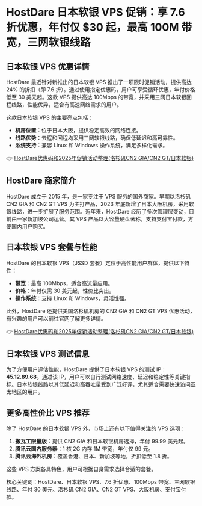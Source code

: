 # HostDare 日本软银 VPS 促销：享 7.6 折优惠，年付仅 $30 起，最高 100M 带宽，三网软银线路

## 日本软银 VPS 优惠详情

HostDare 最近针对新推出的日本软银 VPS 推出了一项限时促销活动，提供高达 24% 的折扣（即 7.6 折）。通过使用指定优惠码，用户可享受循环优惠，年付价格低至 30 美元起。这款 VPS 提供高达 100Mbps 的带宽，并采用三网日本软银回程线路，性能优异，适合有高速网络需求的用户。

这款日本软银 VPS 的主要亮点包括：
- **机房位置**：位于日本大阪，提供稳定高效的网络连接。
- **线路优势**：去程和回程均采用三网软银线路，确保低延迟和高可靠性。
- **系统支持**：兼容 Linux 和 Windows 操作系统，满足多样化需求。

👉 [HostDare优惠码和2025年促销活动整理(洛杉矶CN2 GIA/CN2 GT/日本软银)](https://bit.ly/hostdare)

## HostDare 商家简介

HostDare 成立于 2015 年，是一家专注于 VPS 服务的国外商家。早期以洛杉矶 CN2 GIA 和 CN2 GT VPS 为主打产品，2023 年底新增了日本大阪机房，采用软银线路，进一步扩展了服务范围。近年来，HostDare 经历了多次管理层变动，目前由一家新加坡公司运营。其 VPS 产品以大容量硬盘著称，支持支付宝付款，方便国内用户购买。

## 日本软银 VPS 套餐与性能

HostDare 的日本软银 VPS（JSSD 套餐）定位于高性能用户群体，提供以下特性：
- **带宽**：最高 100Mbps，适合高流量应用。
- **价格**：年付仅需 30 美元起，性价比突出。
- **操作系统**：支持 Linux 和 Windows，灵活性强。

此外，HostDare 还提供美国洛杉矶机房的 CN2 GIA 和 CN2 GT VPS 优惠活动，有兴趣的用户可以前往官网了解更多详情。

👉 [HostDare优惠码和2025年促销活动整理(洛杉矶CN2 GIA/CN2 GT/日本软银)](https://bit.ly/hostdare)

## 日本软银 VPS 测试信息

为了方便用户评估性能，HostDare 提供了日本软银 VPS 的测试 IP：**45.12.89.68**。通过该 IP，用户可以自行测试网络速度、延迟和稳定性等关键指标。日本软银线路以其低延迟和高吞吐量受到广泛好评，尤其适合需要快速访问亚太地区的用户。

## 更多高性价比 VPS 推荐

除了 HostDare 的日本软银 VPS 外，市场上还有以下值得关注的 VPS 选项：
1. **搬瓦工限量版**：提供 CN2 GIA 和日本软银机房选择，年付 99.99 美元起。
2. **腾讯云国内服务器**：1 核 2G 内存 1M 带宽，年付仅 99 元。
3. **腾讯云海外机房**：覆盖香港、日本、新加坡等地，折扣低至 1.8 折。

这些 VPS 方案各具特色，用户可根据自身需求选择合适的套餐。

核心关键词：HostDare、日本软银 VPS、7.6 折优惠、100Mbps 带宽、三网软银线路、年付 30 美元、洛杉矶 CN2 GIA、CN2 GT VPS、大阪机房、支付宝付款。